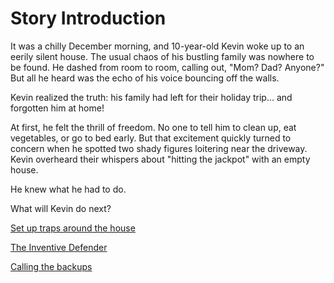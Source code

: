 # Story Introduction

It was a chilly December morning, and 10-year-old Kevin woke up to an eerily silent house. The usual chaos of his bustling family was nowhere to be found. He dashed from room to room, calling out, "Mom? Dad? Anyone?" But all he heard was the echo of his voice bouncing off the walls.

Kevin realized the truth: his family had left for their holiday trip... and forgotten him at home!

At first, he felt the thrill of freedom. No one to tell him to clean up, eat vegetables, or go to bed early. But that excitement quickly turned to concern when he spotted two shady figures loitering near the driveway. Kevin overheard their whispers about "hitting the jackpot" with an empty house.

He knew what he had to do.

What will Kevin do next?

[Set up traps around the house](setuptraps.md)

[The Inventive Defender](inventivedefender.md)

[Calling the backups](callbackups.md)
